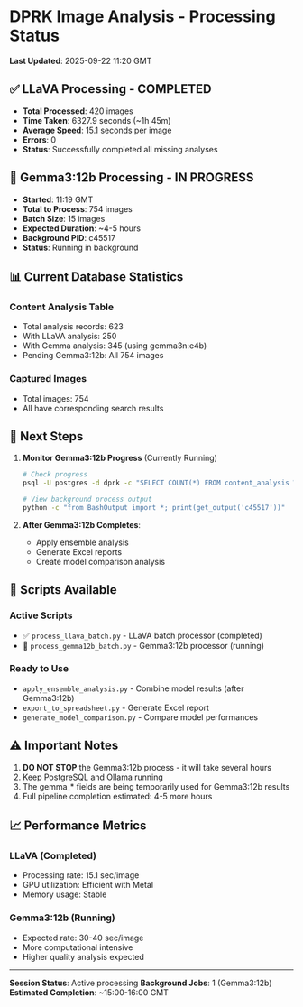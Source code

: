 # DPRK Image Analysis - Processing Status
**Last Updated**: 2025-09-22 11:20 GMT

## ✅ LLaVA Processing - COMPLETED
- **Total Processed**: 420 images
- **Time Taken**: 6327.9 seconds (~1h 45m)
- **Average Speed**: 15.1 seconds per image
- **Errors**: 0
- **Status**: Successfully completed all missing analyses

## 🔄 Gemma3:12b Processing - IN PROGRESS
- **Started**: 11:19 GMT
- **Total to Process**: 754 images
- **Batch Size**: 15 images
- **Expected Duration**: ~4-5 hours
- **Background PID**: c45517
- **Status**: Running in background

## 📊 Current Database Statistics

### Content Analysis Table
- Total analysis records: 623
- With LLaVA analysis: 250
- With Gemma analysis: 345 (using gemma3n:e4b)
- Pending Gemma3:12b: All 754 images

### Captured Images
- Total images: 754
- All have corresponding search results

## 🎯 Next Steps

1. **Monitor Gemma3:12b Progress** (Currently Running)
   ```bash
   # Check progress
   psql -U postgres -d dprk -c "SELECT COUNT(*) FROM content_analysis WHERE gemma_description IS NOT NULL"

   # View background process output
   python -c "from BashOutput import *; print(get_output('c45517'))"
   ```

2. **After Gemma3:12b Completes**:
   - Apply ensemble analysis
   - Generate Excel reports
   - Create model comparison analysis

## 📝 Scripts Available

### Active Scripts
- ✅ `process_llava_batch.py` - LLaVA batch processor (completed)
- 🔄 `process_gemma12b_batch.py` - Gemma3:12b processor (running)

### Ready to Use
- `apply_ensemble_analysis.py` - Combine model results (after Gemma3:12b)
- `export_to_spreadsheet.py` - Generate Excel report
- `generate_model_comparison.py` - Compare model performances

## ⚠️ Important Notes

1. **DO NOT STOP** the Gemma3:12b process - it will take several hours
2. Keep PostgreSQL and Ollama running
3. The gemma_* fields are being temporarily used for Gemma3:12b results
4. Full pipeline completion estimated: 4-5 more hours

## 📈 Performance Metrics

### LLaVA (Completed)
- Processing rate: 15.1 sec/image
- GPU utilization: Efficient with Metal
- Memory usage: Stable

### Gemma3:12b (Running)
- Expected rate: 30-40 sec/image
- More computational intensive
- Higher quality analysis expected

---
**Session Status**: Active processing
**Background Jobs**: 1 (Gemma3:12b)
**Estimated Completion**: ~15:00-16:00 GMT